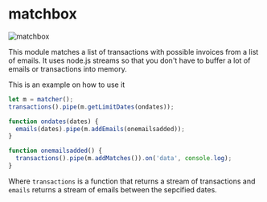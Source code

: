 matchbox
========

![matchbox](https://upload.wikimedia.org/wikipedia/commons/thumb/d/db/Matchbox_ussr_03.jpeg/1024px-Matchbox_ussr_03.jpeg)

This module matches a list of transactions with possible invoices from a list of emails.
It uses node.js streams so that you don't have to buffer a lot of emails or transactions into memory.

This is an example on how to use it

```js
let m = matcher();
transactions().pipe(m.getLimitDates(ondates));

function ondates(dates) {
  emails(dates).pipe(m.addEmails(onemailsadded));
}

function onemailsadded() {
  transactions().pipe(m.addMatches()).on('data', console.log);
}

```

Where `transactions` is a function that returns a stream of transactions and `emails` returns a stream of emails
between the sepcified dates.

